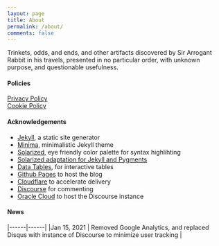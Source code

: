 ```yaml
---
layout: page
title: About
permalink: /about/
comments: false
---
```


Trinkets, odds[,](https://en.wikipedia.org/wiki/Serial_comma) and ends, and other artifacts discovered by Sir Arrogant Rabbit in his travels, presented in no particular order, with unknown purpose[,](https://en.wikipedia.org/wiki/Serial_comma) and questionable usefulness.

#### Policies

<a href="/privacy">Privacy Policy</a><br>
<a href="/cookies">Cookie Policy</a><br>


#### Acknowledgements

- [Jekyll](https://jekyllrb.com), a static site generator
- [Minima](https://github.com/jekyll/minima), minimalistic Jekyll theme
- [Solarized](http://ethanschoonover.com/solarized), eye friendly color palette for syntax highlihting
- [Solarized adaptation for Jekyll and Pygments](https://gist.github.com/nicolashery/5765395)
- [Data Tables](https://www.datatables.net), for interactive tables
- [Github Pages](https://pages.github.com) to host the blog
- [Cloudflare](https://www.cloudflare.com) to accelerate delivery
- [Discourse](https://www.discourse.org) for commenting
- [Oracle Cloud](https://www.oracle.com/cloud/free/) to host the Discourse instance

#### News

|------|------|
|Jan 15, 2021 | Removed Google Analytics, and replaced Disqus with instance of Discourse to minimize user tracking |

